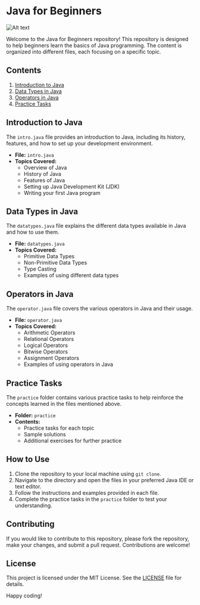 # Java for Beginners
![Alt text](https://github.com/user-attachments/assets/ec0ac9f2-35e3-4980-9625-d258c5e560a0)

Welcome to the Java for Beginners repository! This repository is designed to help beginners learn the basics of Java programming. The content is organized into different files, each focusing on a specific topic.

## Contents

1. [Introduction to Java](#introduction-to-java)
2. [Data Types in Java](#data-types-in-java)
3. [Operators in Java](#operators-in-java)
4. [Practice Tasks](#practice-tasks)

## Introduction to Java

The `intro.java` file provides an introduction to Java, including its history, features, and how to set up your development environment.

- **File:** `intro.java`
- **Topics Covered:**
  - Overview of Java
  - History of Java
  - Features of Java
  - Setting up Java Development Kit (JDK)
  - Writing your first Java program

## Data Types in Java

The `datatypes.java` file explains the different data types available in Java and how to use them.

- **File:** `datatypes.java`
- **Topics Covered:**
  - Primitive Data Types
  - Non-Primitive Data Types
  - Type Casting
  - Examples of using different data types

## Operators in Java

The `operator.java` file covers the various operators in Java and their usage.

- **File:** `operator.java`
- **Topics Covered:**
  - Arithmetic Operators
  - Relational Operators
  - Logical Operators
  - Bitwise Operators
  - Assignment Operators
  - Examples of using operators in Java

## Practice Tasks

The `practice` folder contains various practice tasks to help reinforce the concepts learned in the files mentioned above.

- **Folder:** `practice`
- **Contents:**
  - Practice tasks for each topic
  - Sample solutions
  - Additional exercises for further practice

## How to Use

1. Clone the repository to your local machine using `git clone`.
2. Navigate to the directory and open the files in your preferred Java IDE or text editor.
3. Follow the instructions and examples provided in each file.
4. Complete the practice tasks in the `practice` folder to test your understanding.

## Contributing

If you would like to contribute to this repository, please fork the repository, make your changes, and submit a pull request. Contributions are welcome!

## License

This project is licensed under the MIT License. See the [LICENSE](LICENSE) file for details.

Happy coding!
